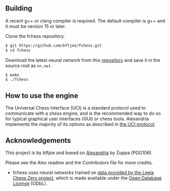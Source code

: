 ## Building
 
 A recent g++ or clang compiler is required. The default compiler is g++ and it must be version 15 or later.
 
 Clone the fchess repository.
```bash
$ git https://github.com/bftjoe/fchess.git
$ cd fchess
```
Download the latest neural network from this [repository](https://github.com/PGG106/Alexandria-networks/releases) and save it in the source root as `nn.net`.
```bash
$ make
$ ./fchess
```
 ## How to use the engine

The Universal Chess Interface (UCI) is a standard protocol used to communicate with
a chess engine, and is the recommended way to do so for typical graphical user interfaces
(GUI) or chess tools. Alexandria implements the majority of its options as described
in [the UCI protocol](https://www.shredderchess.com/download/div/uci.zip).

## Acknowledgements

This project is by bftjoe and based on [Alexandria](https://github.com/PGG106/Alexandria/tree/master) by Zuppa (PGG106). 

Please see the Alex readme and the Contributors file for more credits.

* fchess uses neural networks trained on [data provided by the Leela Chess Zero
project](https://storage.lczero.org/files/training_data), which is made available under the [Open Database License](https://opendatacommons.org/licenses/odbl/odbl-10.txt) (ODbL).
